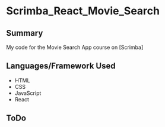 # Scrimba_React_Movie_Search

## Summary
My code for the Movie Search App course on [Scrimba]


## Languages/Framework Used
- HTML
- CSS
- JavaScript
- React

## ToDo
